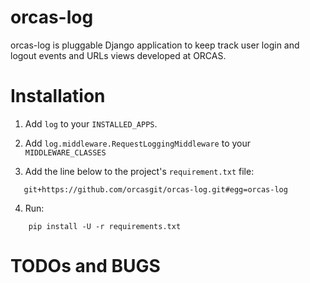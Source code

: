 orcas-log
=========

orcas-log is pluggable Django application to keep track user login and logout events and URLs views 
developed at ORCAS.

Installation
============

1. Add ``log`` to your ``INSTALLED_APPS``.

2. Add ``log.middleware.RequestLoggingMiddleware`` to your ``MIDDLEWARE_CLASSES``

3. Add the line below to the project's  ``requirement.txt`` file:
````
   git+https://github.com/orcasgit/orcas-log.git#egg=orcas-log
````

4. Run:
````
    pip install -U -r requirements.txt
````

TODOs and BUGS
==============
